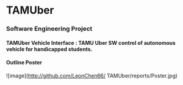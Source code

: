 # TAMUber
### Software Engineering Project
#### TAMUber Vehicle Interface : TAMU Uber SW control of autonomous vehicle for handicapped students.

#### Outline Poster
![image](http://github.com/LeonChen66/
        TAMUber/reports/Poster.jpg)


      
